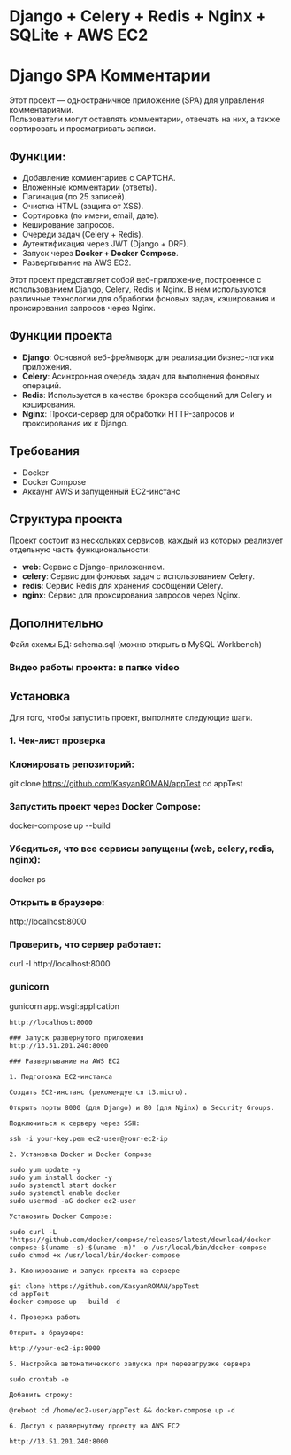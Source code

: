 # Django + Celery + Redis + Nginx + SQLite + AWS EC2

# Django SPA Комментарии

Этот проект — одностраничное приложение (SPA) для управления комментариями.  
Пользователи могут оставлять комментарии, отвечать на них, а также сортировать и просматривать записи.

## Функции:
- Добавление комментариев с CAPTCHA.
- Вложенные комментарии (ответы).
- Пагинация (по 25 записей).
- Очистка HTML (защита от XSS).
- Сортировка (по имени, email, дате).
- Кеширование запросов.
- Очереди задач (Celery + Redis).
- Аутентификация через JWT (Django + DRF).
- Запуск через **Docker + Docker Compose**.
- Развертывание на AWS EC2.

Этот проект представляет собой веб-приложение, построенное с использованием Django, Celery, Redis и Nginx. В нем используются различные технологии для обработки фоновых задач, кэширования и проксирования запросов через Nginx.

## Функции проекта

- **Django**: Основной веб-фреймворк для реализации бизнес-логики приложения.
- **Celery**: Асинхронная очередь задач для выполнения фоновых операций.
- **Redis**: Используется в качестве брокера сообщений для Celery и кэширования.
- **Nginx**: Прокси-сервер для обработки HTTP-запросов и проксирования их к Django.

## Требования

- Docker
- Docker Compose
- Аккаунт AWS и запущенный EC2-инстанс

## Структура проекта

Проект состоит из нескольких сервисов, каждый из которых реализует отдельную часть функциональности:
- **web**: Сервис с Django-приложением.
- **celery**: Сервис для фоновых задач с использованием Celery.
- **redis**: Сервис Redis для хранения сообщений Celery.
- **nginx**: Сервис для проксирования запросов через Nginx.


## Дополнительно
Файл схемы БД: schema.sql (можно открыть в MySQL Workbench)

### Видео работы проекта: в папке video

## Установка

Для того, чтобы запустить проект, выполните следующие шаги.

### 1. Чек-лист проверка

### Клонировать репозиторий:
git clone https://github.com/KasyanROMAN/appTest
cd appTest
### Запустить проект через Docker Compose:
docker-compose up --build
### Убедиться, что все сервисы запущены (web, celery, redis, nginx):
docker ps
### Открыть в браузере:
http://localhost:8000
### Проверить, что сервер работает:
curl -I http://localhost:8000


### gunicorn
gunicorn app.wsgi:application

```Запуск сервера
http://localhost:8000

### Запуск развернутого приложения 
http://13.51.201.240:8000

### Развертывание на AWS EC2

1. Подготовка EC2-инстанса

Создать EC2-инстанс (рекомендуется t3.micro).

Открыть порты 8000 (для Django) и 80 (для Nginx) в Security Groups.

Подключиться к серверу через SSH:

ssh -i your-key.pem ec2-user@your-ec2-ip

2. Установка Docker и Docker Compose

sudo yum update -y
sudo yum install docker -y
sudo systemctl start docker
sudo systemctl enable docker
sudo usermod -aG docker ec2-user

Установить Docker Compose:

sudo curl -L "https://github.com/docker/compose/releases/latest/download/docker-compose-$(uname -s)-$(uname -m)" -o /usr/local/bin/docker-compose
sudo chmod +x /usr/local/bin/docker-compose

3. Клонирование и запуск проекта на сервере

git clone https://github.com/KasyanROMAN/appTest
cd appTest
docker-compose up --build -d

4. Проверка работы

Открыть в браузере:

http://your-ec2-ip:8000

5. Настройка автоматического запуска при перезагрузке сервера

sudo crontab -e

Добавить строку:

@reboot cd /home/ec2-user/appTest && docker-compose up -d

6. Доступ к развернутому проекту на AWS EC2

http://13.51.201.240:8000


